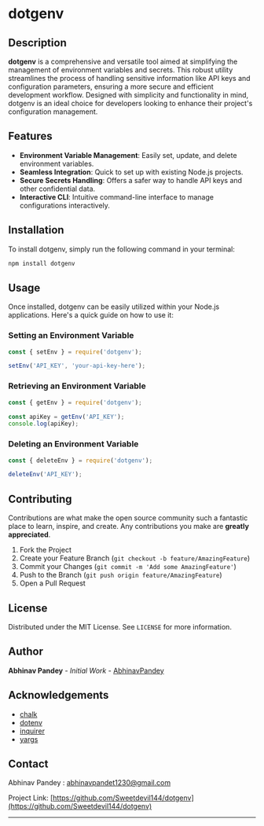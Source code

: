 # dotgenv

## Description

**dotgenv** is a comprehensive and versatile tool aimed at simplifying the management of environment variables and secrets. This robust utility streamlines the process of handling sensitive information like API keys and configuration parameters, ensuring a more secure and efficient development workflow. Designed with simplicity and functionality in mind, dotgenv is an ideal choice for developers looking to enhance their project's configuration management.

## Features

- **Environment Variable Management**: Easily set, update, and delete environment variables.
- **Seamless Integration**: Quick to set up with existing Node.js projects.
- **Secure Secrets Handling**: Offers a safer way to handle API keys and other confidential data.
- **Interactive CLI**: Intuitive command-line interface to manage configurations interactively.

## Installation

To install dotgenv, simply run the following command in your terminal:

```bash
npm install dotgenv
```

## Usage

Once installed, dotgenv can be easily utilized within your Node.js applications. Here's a quick guide on how to use it:

### Setting an Environment Variable

```javascript
const { setEnv } = require('dotgenv');

setEnv('API_KEY', 'your-api-key-here');
```

### Retrieving an Environment Variable

```javascript
const { getEnv } = require('dotgenv');

const apiKey = getEnv('API_KEY');
console.log(apiKey);
```

### Deleting an Environment Variable

```javascript
const { deleteEnv } = require('dotgenv');

deleteEnv('API_KEY');
```

## Contributing

Contributions are what make the open source community such a fantastic place to learn, inspire, and create. Any contributions you make are **greatly appreciated**.

1. Fork the Project
2. Create your Feature Branch (`git checkout -b feature/AmazingFeature`)
3. Commit your Changes (`git commit -m 'Add some AmazingFeature'`)
4. Push to the Branch (`git push origin feature/AmazingFeature`)
5. Open a Pull Request

## License

Distributed under the MIT License. See `LICENSE` for more information.

## Author

**Abhinav Pandey** - _Initial Work_ - [AbhinavPandey](https://github.com/Sweetdevil144)

## Acknowledgements

- [chalk](https://www.npmjs.com/package/chalk)
- [dotenv](https://www.npmjs.com/package/dotenv)
- [inquirer](https://www.npmjs.com/package/inquirer)
- [yargs](https://www.npmjs.com/package/yargs)

## Contact

Abhinav Pandey : [abhinavpandet1230@gmail.com](abhinavpandet1230@gmail.com)

Project Link: [https://github.com/Sweetdevil144/dotgenv](https://github.com/Sweetdevil144/dotgenv)

---
